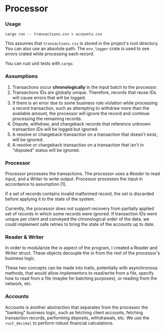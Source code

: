 # Processor

### Usage

```
cargo run -- transactions.csv > accounts.csv
```

This assumes that `transactions.csv` is stored in the project's root directory.
You can also use an absolute path. The `env_logger` crate is used to see errors 
crated while processing each record.

You can rust unit tests with `cargo`.

### Assumptions

1. Transactions occur **chronologically** in the input batch to the processor.
2. Transactions IDs are globally unique. Therefore, records that reuse IDs will 
cause errors that will be logged.
3. If there is an error due to some business rule violation while processing a 
record transaction, such as attempting to withdraw more than the available amount, 
the processor will ignore the record and continue processing the remaining records.
4. Dispute, withdraw, and chargeback records that reference unknown transaction IDs 
will be logged but ignored.
5. A resolve or chargeback transaction on a transaction that doesn't exist, will be ignored.
6. A resolve or chargeback transaction on a transaction that isn't in "disputed" status will 
be ignored.

### Processor

Processor processes the transactions. 
The processor uses a *Reader* to read input, and a *Writer* to write output.
Processor processes the input in accordance to assumption [1]. 

If a set of records contains invalid malformed record, 
the set is discarded before applying it to the state of the system.

Currently, the processor does not support recovery from partially applied set of 
records in which some records were ignored.
If transaction IDs were unique per client and conveyed the chronological order of the data,
we could implement safe retries to bring the state of the accounts up to date.

### Reader & Writer

In order to modularize the io aspect of the program, I created a Reader and Writer struct.
These objects decouple the io from the rest of the processor's business logic.

These two concepts can be made into traits, potentially with asynchronous methods, 
that would allow implementors to read/write from a file, specify how to read 
from a file (maybe for batching purposes), or reading from the network, etc.

### Accounts

Accounts is another abstraction that separates from the processor 
the "banking" business logic, such as fetching client accounts, 
fetching transaction records, performing deposits, withdrawals, etc.
We use the `rust_decimal` to perform robust financial calculations.





